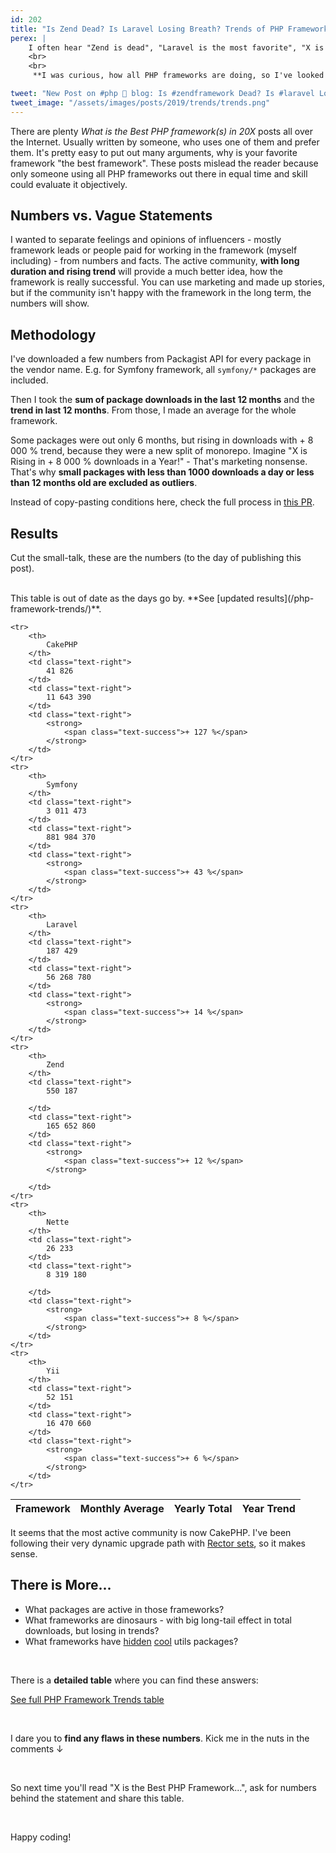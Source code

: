 ```yaml
---
id: 202
title: "Is Zend Dead? Is Laravel Losing Breath? Trends of PHP Frameworks in Numbers"
perex: |
    I often hear "Zend is dead", "Laravel is the most favorite", "X is trending on Google", "F is Dead, Migrate!" etc. But are these statements supported by any research or numbers? No.
    <br>
    <br>
     **I was curious, how all PHP frameworks are doing, so I've looked at downloads and trends of each PHP framework**. And here are the results.

tweet: "New Post on #php 🐘 blog: Is #zendframework Dead? Is #laravel Losing Breath? Trends of PHP Frameworks in Numbers        #cakephp #nettefw #symfony #yii #php #mvc"
tweet_image: "/assets/images/posts/2019/trends/trends.png"
---
```


There are plenty *What is the Best PHP framework(s) in 20X* posts all over the Internet. Usually written by someone, who uses one of them and prefer them. It's pretty easy to put out many arguments, why is your favorite framework "the best framework". These posts mislead the reader because only someone using all PHP frameworks out there in equal time and skill could evaluate it objectively.

## Numbers vs. Vague Statements

I wanted to separate feelings and opinions of influencers - mostly framework leads or people paid for working in the framework (myself including) - from numbers and facts. The active community, **with long duration and rising trend** will provide a much better idea, how the framework is really successful. You can use marketing and made up stories, but if the community isn't happy with the framework in the long term, the numbers will show.

## Methodology

I've downloaded a few numbers from Packagist API for every package in the vendor name. E.g. for Symfony framework, all `symfony/*` packages are included.

Then I took the **sum of package downloads in the last 12 months** and the **trend in last 12 months**. From those, I made an average for the whole framework.

Some packages were out only 6 months, but rising in downloads with + 8 000 % trend, because they were a new split of monorepo. Imagine "X is Rising in + 8 000 % downloads in a Year!" - That's marketing nonsense. That's why **small packages with less than 1000 downloads a day or less than 12 months old are excluded as outliers**.

Instead of copy-pasting conditions here, check the full process in [this PR](https://github.com/TomasVotruba/tomasvotruba.cz/pull/717).

## Results

Cut the small-talk, these are the numbers (to the day of publishing this post).

<br>

<div class="alert alert-sm alert-danger mt-3" role="alert" markdown=1>
This table is out of date as the days go by. **See [updated results](/php-framework-trends/)**.
</div>

<table class="table table-bordered table-responsive table-striped">
    <thead class="thead-inverse">
        <tr>
            <th class="text-center">
                Framework
            </th>
            <th class="text-center">Monthly Average</th>
            <th class="text-center">Yearly Total</th>
            <th class="text-center">Year Trend</th>
        </tr>
    </thead>

    <tr>
        <th>
            CakePHP
        </th>
        <td class="text-right">
            41 826
        </td>
        <td class="text-right">
            11 643 390
        </td>
        <td class="text-right">
            <strong>
                <span class="text-success">+ 127 %</span>
            </strong>
        </td>
    </tr>
    <tr>
        <th>
            Symfony
        </th>
        <td class="text-right">
            3 011 473
        </td>
        <td class="text-right">
            881 984 370
        </td>
        <td class="text-right">
            <strong>
                <span class="text-success">+ 43 %</span>
            </strong>
        </td>
    </tr>
    <tr>
        <th>
            Laravel
        </th>
        <td class="text-right">
            187 429
        </td>
        <td class="text-right">
            56 268 780
        </td>
        <td class="text-right">
            <strong>
                <span class="text-success">+ 14 %</span>
            </strong>
        </td>
    </tr>
    <tr>
        <th>
            Zend
        </th>
        <td class="text-right">
            550 187

        </td>
        <td class="text-right">
            165 652 860
        </td>
        <td class="text-right">
            <strong>
                <span class="text-success">+ 12 %</span>
            </strong>

        </td>
    </tr>
    <tr>
        <th>
            Nette
        </th>
        <td class="text-right">
            26 233
        </td>
        <td class="text-right">
            8 319 180

        </td>
        <td class="text-right">
            <strong>
                <span class="text-success">+ 8 %</span>
            </strong>
        </td>
    </tr>
    <tr>
        <th>
            Yii
        </th>
        <td class="text-right">
            52 151
        </td>
        <td class="text-right">
            16 470 660
        </td>
        <td class="text-right">
            <strong>
                <span class="text-success">+ 6 %</span>
            </strong>
        </td>
    </tr>
</table>

It seems that the most active community is now CakePHP. I've been following their very dynamic upgrade path with [Rector sets](https://github.com/rectorphp/rector/tree/master/config/level/cakephp), so it makes sense.

## There is More...

- What packages are active in those frameworks?
- What frameworks are dinosaurs - with big long-tail effect in total downloads, but losing in trends?
- What frameworks have [hidden](/blog/2018/07/30/hidden-gems-of-php-packages-nette-utils/) [cool](/blog/2018/08/13/hidden-gems-of-php-packages-symfony-finder-and-spl-file-info/) utils packages?

<br>

There is a **detailed table** where you can find these answers:

<a href="/php-framework-trends/" class="btn btn-success">See full PHP Framework Trends table</a>

<br>

I dare you to **find any flaws in these numbers**. Kick me in the nuts in the comments ↓

<br>

So next time you'll read "X is the Best PHP Framework...", ask for numbers behind the statement and share this table.

<br>

Happy coding!
